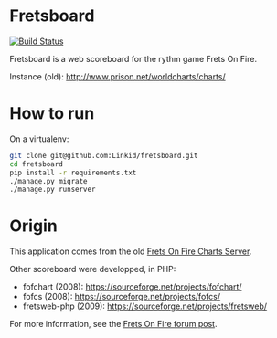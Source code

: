 Fretsboard
==========

[![Build Status](https://travis-ci.org/Linkid/fretsboard.svg?branch=master)](https://travis-ci.org/Linkid/fretsboard)

Fretsboard is a web scoreboard for the rythm game Frets On Fire.

Instance (old): http://www.prison.net/worldcharts/charts/


How to run
==========

On a virtualenv:

```bash
git clone git@github.com:Linkid/fretsboard.git
cd fretsboard
pip install -r requirements.txt
./manage.py migrate
./manage.py runserver
```


Origin
======

This application comes from the old [Frets On Fire Charts Server](https://sourceforge.net/projects/fretsonfire/files/fretsonfire-chartserver/).

Other scoreboard were developped, in PHP:
- fofchart (2008): https://sourceforge.net/projects/fofchart/
- fofcs (2008): https://sourceforge.net/projects/fofcs/
- fretsweb-php (2009): https://sourceforge.net/projects/fretsweb/

For more information, see the [Frets On Fire forum post](http://www.fretsonfire.net/forums/viewtopic.php?f=21&t=28485).
